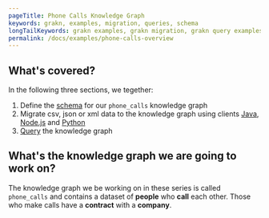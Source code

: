 ```yaml
---
pageTitle: Phone Calls Knowledge Graph
keywords: grakn, examples, migration, queries, schema
longTailKeywords: grakn examples, grakn migration, grakn query examples, grakn schema example
permalink: /docs/examples/phone-calls-overview
---
```


## What's covered?

In the following three sections, we tegether:

1. Define the [schema](/docs/examples/phone-calls-schema) for our `phone_calls` knowledge graph
2. Migrate csv, json or xml data to the knowledge graph using clients [Java](/docs/examples/phone-calls-migration-java), [Node.js](/docs/examples/phone-calls-migration-nodejs) and [Python](/docs/examples/phone-calls-migration-python)
3. [Query](/docs/examples/phone-calls-queries) the knowledge graph

## What's the knowledge graph we are going to work on?

The knowledge graph we be working on in these series is called `phone_calls` and contains a dataset of **people** who **call** each other. Those who make calls have a **contract** with a **company**.
